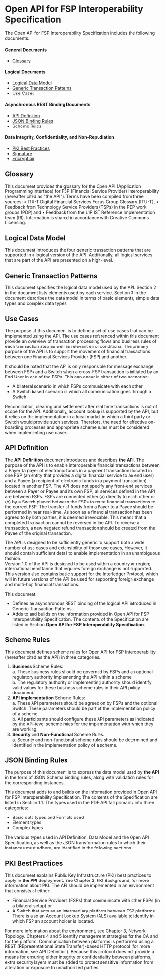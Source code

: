 # Open API for FSP Interoperability Specification
The Open API for FSP Interoperability Specification includes the following documents.

#### General Documents
* [Glossary](#glossary)
#### Logical Documents
* [Logical Data Model](#logical-data-model)
* [Generic Transaction Patterns](#generic-transaction-patterns)
* [Use Cases](#use-cases)
#### Asynchronous REST Binding Documents
* [API Definition](#api-definition)
* [JSON Binding Rules](#json-binding-rules)
* [Scheme Rules](#scheme-rules)
#### Data Integrity, Confidentiality, and Non-Repudiation
* [PKI Best Practices](#pki-best-practices)
* [Signature](#signature)
* [Encryption](#encryption)

## Glossary
This document provides the glossary for the Open API (Application Programming Interface) for FSP (Financial Service Provider) Interoperability (hereafter cited as "the API"). Terms have been compiled from three sources:
•	ITU-T Digital Financial Services Focus Group Glossary (ITU-T),
•	Feedback from Technology Service Providers (TSPs) in the PDP work groups (PDP) and
•	Feedback from the L1P IST Reference Implementation team (RI).
Information is shared in accordance with Creative Commons Licensing.

## Logical Data Model
This document introduces the four generic transaction patterns that are supported in a logical version of the API. Additionally, all logical services that are part of the API are presented on a high-level.

## Generic Transaction Patterns
This document specifies the logical data model used by the API. Section 2 in the document lists elements used by each service. Section 3 in the document describes the data model in terms of basic elements, simple data types and complex data types.

## Use Cases
The purpose of this document is to define a set of use cases that can be implemented using the API. The use cases referenced within this document provide an overview of transaction processing flows and business rules of each transaction step as well as relevant error conditions. The primary purpose of the API is to support the movement of financial transactions between one Financial Services Provider (FSP) and another.

It should be noted that the API is only responsible for message exchange between FSPs and a Switch when a cross-FSP transaction is initiated by an End User in one of the FSPs. This can occur in either of two scenarios: 
- A bilateral scenario in which FSPs communicate with each other
- A Switch based scenario in which all communication goes through a Switch 

Reconciliation, clearing and settlement after real time transactions is out of scope for the API. Additionally, account lookup is supported by the API, but it relies on the implementation in a local market in which a third party or Switch would provide such services. Therefore, the need for effective on-boarding processes and appropriate scheme rules must be considered when implementing use cases.

## API Definition
The **API Definition** document introduces and describes **the API**. The purpose of the API is to enable interoperable financial transactions between a Payer (a payer of electronic funds in a payment transaction) located in one FSP (an entity that provides a digital financial service to an end user) and a Payee (a recipient of electronic funds in a payment transaction) located in another FSP. The API does not specify any front-end services between a Payer or Payee and its own FSP; all services defined in the API are between FSPs. FSPs are connected either (a) directly to each other or (b) by a Switch placed between the FSPs to route financial transactions to the correct FSP. 
The transfer of funds from a Payer to a Payee should be performed in near real-time. As soon as a financial transaction has been agreed to by both parties, it is deemed irrevocable. This means that a completed transaction cannot be reversed in the API. To reverse a transaction, a new negated refund transaction should be created from the Payee of the original transaction.  

The API is designed to be sufficiently generic to support both a wide number of use cases and extensibility of those use cases, However, it should contain sufficient detail to enable implementation in an unambiguous fashion.  
Version 1.0 of the API is designed to be used within a country or region; international remittance that requires foreign exchange is not supported. This version also contains basic support for the Interledger Protocol, which will in future versions of the API be used for supporting foreign exchange and multi-hop financial transactions.

This document:
- Defines an asynchronous REST binding of the logical API introduced in Generic Transaction Patterns.
- Adds to and builds on the information provided in Open API for FSP Interoperability Specification. The contents of the Specification are listed in Section **Open API for FSP Interoperability Specification**.

## Scheme Rules
This document defines scheme rules for Open API for FSP Interoperability (hereafter cited as the API) in three categories.
1.	**Business** Scheme Rules:   
a.	These business rules should be governed by FSPs and an optional regulatory authority implementing the API within a scheme.   
b.	The regulatory authority or implementing authority should identify valid values for these business scheme rules in their API policy document.   
2.	**API implementation** Scheme Rules:   
a.	These API parameters should be agreed on by FSPs and the optional Switch. These parameters should be part of the implementation policy of a scheme.   
b.	All participants should configure these API parameters as indicated by the API-level scheme rules for the implementation with which they are working.   
3.	**Security** and **Non-Functional** Scheme Rules.   
a.	Security and non-functional scheme rules should be determined and identified in the implementation policy of a scheme.   

## JSON Binding Rules
The purpose of this document is to express the data model used by **the API** in the form of JSON Schema binding rules, along with validation rules for the corresponding instances.

This document adds to and builds on the information provided in Open API for FSP Interoperability Specification. The contents of the Specification are listed in Section 1.1.
The types used in the PDP API fall primarily into three categories:
- Basic data types and Formats used
- Element types
- Complex types

The various types used in API Definition, Data Model and the Open API Specification, as well as the JSON transformation rules to which their instances must adhere, are identified in the following sections.

## PKI Best Practices
This document explains Public Key Infrastructure (PKI)  best practices to apply in **the API** deployment. See Chapter 2, PKI Background, for more information about PKI. 
The API should be implemented in an environment that consists of either:
- Financial Service Providers (FSPs) that communicate with other FSPs (in a bilateral setup) or 
- A Switch that acts as an intermediary platform between FSP platforms. There is also an Account Lookup System (ALS) available to identify in which FSP an account holder is located.

For more information about the environment, see Chapter 3, Network Topology. Chapters 4 and 5 identify management strategies for the CA and for the platform. Communication between platforms is performed using a REST (REpresentational State Transfer)-based HTTP protocol (for more information, see API Definition). Because this protocol does not provide a means for ensuring either integrity or confidentiality between platforms, extra security layers must be added to protect sensitive information from alteration or exposure to unauthorized parties.

